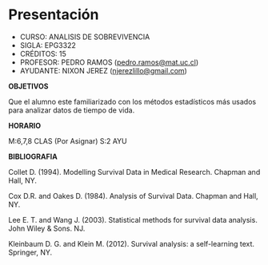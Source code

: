 # Presentación

+ CURSO: ANALISIS DE SOBREVIVENCIA
+ SIGLA: EPG3322
+ CRÉDITOS: 15
+ PROFESOR: PEDRO RAMOS (pedro.ramos@mat.uc.cl)
+ AYUDANTE: NIXON JEREZ (njerezlillo@gmail.com)

**OBJETIVOS**

Que el alumno este familiarizado con los métodos estadísticos más usados para analizar datos de tiempo de vida.

**HORARIO**

M:6,7,8	CLAS	(Por Asignar)
S:2	AYU

**BIBLIOGRAFIA**

Collet D. (1994). Modelling Survival Data in Medical Research. Chapman and Hall, NY.

Cox D.R. and Oakes D. (1984). Analysis of Survival Data. Chapman and Hall, NY.

Lee E. T. and Wang J. (2003). Statistical methods for survival data analysis. John Wiley & Sons. NJ.

Kleinbaum D. G. and Klein M. (2012). Survival analysis: a self-learning text. Springer, NY.
